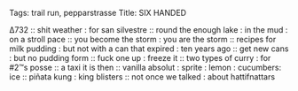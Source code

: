 Tags: trail run, pepparstrasse
Title: SIX HANDED
  
∆732 :: shit weather : for san silvestre :: round the enough lake : in the mud : on a stroll pace :: you become the storm : you are the storm :: recipes for milk pudding : but not with a can that expired : ten years ago :: get new cans : but no pudding form :: fuck one up : freeze it :: two types of curry : for #2™s posse :: a taxi it is then :: vanilla absolut : sprite : lemon : cucumbers: ice :: piñata kung : king blisters :: not once we talked : about hattifnattars 